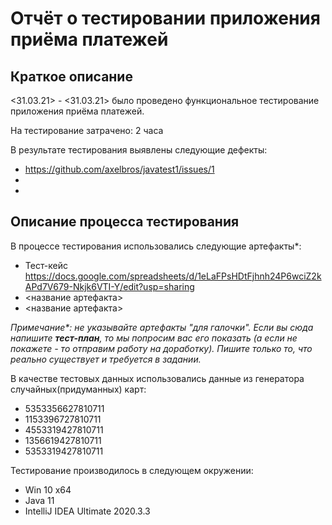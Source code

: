 # Отчёт о тестировании приложения приёма платежей

## Краткое описание

<31.03.21> - <31.03.21> было проведено функциональное тестирование приложения приёма платежей.

На тестирование затрачено: 2 часа

В результате тестирования выявлены следующие дефекты:
* https://github.com/axelbros/javatest1/issues/1
*
*

## Описание процесса тестирования

В процессе тестирования использовались следующие артефакты*:
* Тест-кейс https://docs.google.com/spreadsheets/d/1eLaFPsHDtFjhnh24P6wciZ2kAPd7V679-Nkjk6VTI-Y/edit?usp=sharing
* <название артефакта>
* <название артефакта>

*Примечание\*: не указывайте артефакты "для галочки". Если вы сюда напишите **тест-план**, то мы попросим вас его показать (а если не покажете - то отправим работу на доработку). Пишите только то, что реально существует и требуется в задании.*

В качестве тестовых данных использовались данные из генератора случайных(придуманных) карт:
* 5353356627810711
* 1153396727810711
* 4553319427810711
* 1356619427810711
* 5353319427810711

Тестирование производилось в следующем окружении:
* Win 10 x64
* Java 11
* IntelliJ IDEA Ultimate 2020.3.3
